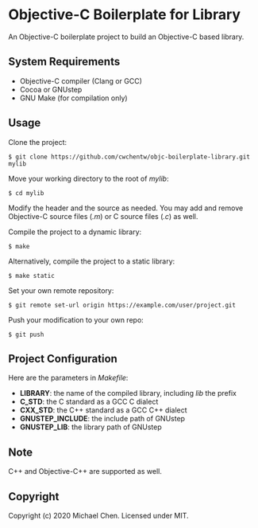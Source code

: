 # Objective-C Boilerplate for Library

An Objective-C boilerplate project to build an Objective-C based library.

## System Requirements

* Objective-C compiler (Clang or GCC)
* Cocoa or GNUstep
* GNU Make (for compilation only)

## Usage

Clone the project:

```
$ git clone https://github.com/cwchentw/objc-boilerplate-library.git mylib
```

Move your working directory to the root of *mylib*:

```
$ cd mylib
```

Modify the header and the source as needed. You may add and remove Objective-C source files (*.m*) or C source files (*.c*) as well.

Compile the project to a dynamic library:

```
$ make
```

Alternatively, compile the project to a static library:

```
$ make static
```

Set your own remote repository:

```
$ git remote set-url origin https://example.com/user/project.git
```

Push your modification to your own repo:

```
$ git push
```

## Project Configuration

Here are the parameters in *Makefile*:

* **LIBRARY**: the name of the compiled library, including *lib* the prefix
* **C_STD**: the C standard as a GCC C dialect
* **CXX_STD**: the C++ standard as a GCC C++ dialect
* **GNUSTEP_INCLUDE**: the include path of GNUstep
* **GNUSTEP_LIB**: the library path of GNUstep

## Note

C++ and Objective-C++ are supported as well.

## Copyright

Copyright (c) 2020 Michael Chen. Licensed under MIT.